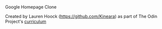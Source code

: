 Google Homepage Clone

Created by Lauren Hoock (https://github.com/Kineara) as part of The Odin Project's [curriculum](http://www.theodinproject.com/courses/web-development-101/lessons/html-css)
